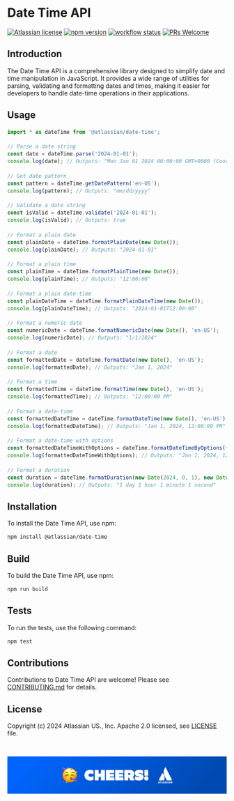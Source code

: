 # Date Time API

[![Atlassian license](https://img.shields.io/badge/license-Apache%202.0-blue.svg?style=flat-square)](LICENSE) [![npm version](https://img.shields.io/npm/v/@atlassian/date-time.svg?style=flat-square)](https://www.npmjs.com/package/@atlassian/date-time) [![workflow status](https://github.com/atlassian/date-time-api/actions/workflows/release.yml/badge.svg?event=push)](https://github.com/atlassian/date-time-api/actions/workflows/release.yml?query=event%3Apush) [![PRs Welcome](https://img.shields.io/badge/PRs-welcome-brightgreen.svg?style=flat-square)](CONTRIBUTING.md)

## Introduction

The Date Time API is a comprehensive library designed to simplify date and time manipulation in JavaScript. It provides a wide range of utilities for parsing, validating and formatting dates and times, making it easier for developers to handle date-time operations in their applications.

## Usage

```javascript
import * as dateTime from '@atlassian/date-time';

// Parse a date string
const date = dateTime.parse('2024-01-01');
console.log(date); // Outputs: "Mon Jan 01 2024 00:00:00 GMT+0000 (Coordinated Universal Time)"

// Get date pattern
const pattern = dateTime.getDatePattern('en-US');
console.log(pattern); // Outputs: "mm/dd/yyyy"

// Validate a date string
const isValid = dateTime.validate('2024-01-01');
console.log(isValid); // Outputs: true

// Format a plain date
const plainDate = dateTime.formatPlainDate(new Date());
console.log(plainDate); // Outputs: "2024-01-01"

// Format a plain time
const plainTime = dateTime.formatPlainTime(new Date());
console.log(plainTime); // Outputs: "12:00:00"

// Format a plain date-time
const plainDateTime = dateTime.formatPlainDateTime(new Date());
console.log(plainDateTime); // Outputs: "2024-01-01T12:00:00"

// Format a numeric date
const numericDate = dateTime.formatNumericDate(new Date(), 'en-US');
console.log(numericDate); // Outputs: "1/1/2024"

// Format a date
const formattedDate = dateTime.formatDate(new Date(), 'en-US');
console.log(formattedDate); // Outputs: "Jan 1, 2024"

// Format a time
const formattedTime = dateTime.formatTime(new Date(), 'en-US');
console.log(formattedTime); // Outputs: "12:00:00 PM"

// Format a date-time
const formattedDateTime = dateTime.formatDateTime(new Date(), 'en-US');
console.log(formattedDateTime); // Outputs: "Jan 1, 2024, 12:00:00 PM"

// Format a date-time with options
const formattedDateTimeWithOptions = dateTime.formatDateTimeByOptions({ second: undefined }, new Date(), 'en-US');
console.log(formattedDateTimeWithOptions); // Outputs: "Jan 1, 2024, 12:00 PM"

// Format a duration
const duration = dateTime.formatDuration(new Date(2024, 0, 1), new Date(2024, 0, 2), 'en-US');
console.log(duration); // Outputs: "1 day 1 hour 1 minute 1 second"
```

## Installation

To install the Date Time API, use npm:

```bash
npm install @atlassian/date-time
```

## Build

To build the Date Time API, use npm:

```bash
npm run build
```

## Tests

To run the tests, use the following command:

```bash
npm test
```

## Contributions

Contributions to Date Time API are welcome! Please see [CONTRIBUTING.md](CONTRIBUTING.md) for details.

## License

Copyright (c) 2024 Atlassian US., Inc.
Apache 2.0 licensed, see [LICENSE](LICENSE) file.

<br/>

[![With ❤️ from Atlassian](https://raw.githubusercontent.com/atlassian-internal/oss-assets/master/banner-cheers.png)](https://www.atlassian.com)
